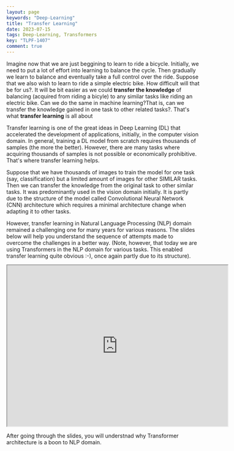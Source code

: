 ```yaml
---
layout: page
keywords: "Deep-Learning"
title: "Transfer Learning"
date: 2023-07-15
tags: Deep-Learning, Transformers
key: "TLPF-1407"
comment: true
---
```


<p> Imagine now that we are just beggining to learn to ride a bicycle. Initially, we need to put a lot of effort into learning to balance the cycle. Then gradually
we learn to balance and eventually take a full control over the ride. Suppose that we also wish to learn to ride a simple electric bike.
How difficult will that be for us?. It will be bit easier as we could <b>transfer the knowledge</b> of balancing (acquired from riding a bicyle) to any similar tasks like riding an electric bike. Can we do the same in machine learning?That is,
can we transfer the knowledge gained in one task to other related tasks?. That's what <b>transfer learning</b> is all about </p>

<p> Transfer learning is one of the great ideas in Deep Learning (DL) that accelerated the development of applications, initially, in the computer vision domain. In general, training a DL model from scratch requires thousands of samples (the more the better). However, there are many tasks where acquiring thousands of samples is
not possible or economically prohibitive. That's where transfer learning helps.</p>

<p> Suppose that we have thousands of images to train the model for one task (say, classification) but a limited amount of images for other SIMILAR tasks. Then we can transfer the knowledge from the original task to other similar tasks. It was predominantly used in the vision domain initially. It is partly due to the structure of the model called Convolutional Neural Network (CNN) architecture which requires a minimal architecture change when adapting it to other tasks.</p>

 <p> However, transfer learning in Natural Language Processing (NLP) domain remained a challenging one for many years for various reasons. The slides below will help you understand the sequence of attempts made to overcome the challenges in a better way. (Note, however, that today we are using Transformers in the NLP domain for various tasks. This enabled transfer learning quite obvious :-), once again partly due to its structure).</p>

<div class="extensions extensions--slide">
  <iframe src="https://iitm-pod.slides.com/arunprakash_ai/contextualembeddings/fullscreen?token=vPPExe2q" width="576" height="420" title="Transformers-A-Short-Version" scrolling="no" frameborder="1" webkitallowfullscreen mozallowfullscreen allowfullscreen></iframe>
</div>

<p> After going through the slides, you will understnad why Transformer architecture is a boon to NLP domain.</p>